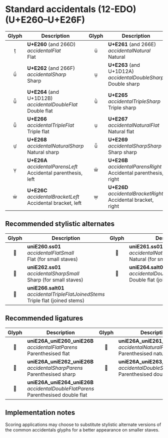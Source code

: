 Standard accidentals (12-EDO) (U+E260–U+E26F)
=============================================

| **Glyph** | **Description** | **Glyph** | **Description**
| :-------: | --------------- | :-------: | ---------------
|<span class="bravura_large">&#xe260;</span> | **U+E260** (and 266D)<br/>*accidentalFlat*<br/>Flat | <span class="bravura_large">&#xe261;</span> | **U+E261** (and 266E)<br/>*accidentalNatural*<br/>Natural
|<span class="bravura_large">&#xe262;</span> | **U+E262** (and 266F)<br/>*accidentalSharp*<br/>Sharp | <span class="bravura_large">&#xe263;</span> | **U+E263** (and U+1D12A)<br/>*accidentalDoubleSharp*<br/>Double sharp
|<span class="bravura_large">&#xe264;</span> | **U+E264** (and U+1D12B)<br/>*accidentalDoubleFlat*<br/>Double flat | <span class="bravura_large">&#xe265;</span> | **U+E265**<br/>*accidentalTripleSharp*<br/>Triple sharp
|<span class="bravura_large">&#xe266;</span> | **U+E266**<br/>*accidentalTripleFlat*<br/>Triple flat | <span class="bravura_large">&#xe267;</span> | **U+E267**<br/>*accidentalNaturalFlat*<br/>Natural flat
|<span class="bravura_large">&#xe268;</span> | **U+E268**<br/>*accidentalNaturalSharp*<br/>Natural sharp | <span class="bravura_large">&#xe269;</span> | **U+E269**<br/>*accidentalSharpSharp*<br/>Sharp sharp
|<span class="bravura_large">&#xe26a;</span> | **U+E26A**<br/>*accidentalParensLeft*<br/>Accidental parenthesis, left | <span class="bravura_large">&#xe26b;</span> | **U+E26B**<br/>*accidentalParensRight*<br/>Accidental parenthesis, right
|<span class="bravura_large">&#xe26c;</span> | **U+E26C**<br/>*accidentalBracketLeft*<br/>Accidental bracket, left | <span class="bravura_large">&#xe26d;</span> | **U+E26D**<br/>*accidentalBracketRight*<br/>Accidental bracket, right

Recommended stylistic alternates
--------------------------------
| **Glyph** | **Description** | **Glyph** | **Description**
| :-------: | --------------- | :-------: | ---------------
|<span class="bravura_large">&#xf427;</span> | **uniE260.ss01**<br/>*accidentalFlatSmall*<br/>Flat (for small staves) | <span class="bravura_large">&#xf428;</span> | **uniE261.ss01**<br/>*accidentalNaturalSmall*<br/>Natural (for small staves)
|<span class="bravura_large">&#xf429;</span> | **uniE262.ss01**<br/>*accidentalSharpSmall*<br/>Sharp (for small staves) | <span class="bravura_large">&#xf4a1;</span> | **uniE264.salt01**<br/>*accidentalDoubleFlatJoinedStems*<br/>Double flat (joined stems)
|<span class="bravura_large">&#xf4a2;</span> | **uniE266.salt01**<br/>*accidentalTripleFlatJoinedStems*<br/>Triple flat (joined stems) | &nbsp; | &nbsp;

Recommended ligatures
---------------------
| **Glyph** | **Description** | **Glyph** | **Description**
| :-------: | --------------- | :-------: | ---------------
|<span class="bravura_large">&#xf562;</span> | **uniE26A_uniE260_uniE26B**<br/>*accidentalFlatParens*<br/>Parenthesised flat | <span class="bravura_large">&#xf563;</span> | **uniE26A_uniE261_uniE26B**<br/>*accidentalNaturalParens*<br/>Parenthesised natural
|<span class="bravura_large">&#xf564;</span> | **uniE26A_uniE262_uniE26B**<br/>*accidentalSharpParens*<br/>Parenthesised sharp | <span class="bravura_large">&#xf565;</span> | **uniE26A_uniE263_uniE26B**<br/>*accidentalDoubleSharpParens*<br/>Parenthesised double sharp
|<span class="bravura_large">&#xf566;</span> | **uniE26A_uniE264_uniE26B**<br/>*accidentalDoubleFlatParens*<br/>Parenthesised double flat | &nbsp; | &nbsp;

Implementation notes
---------------------

Scoring applications may choose to substitute stylistic alternate versions of the common accidentals glyphs for a better appearance on smaller staves.